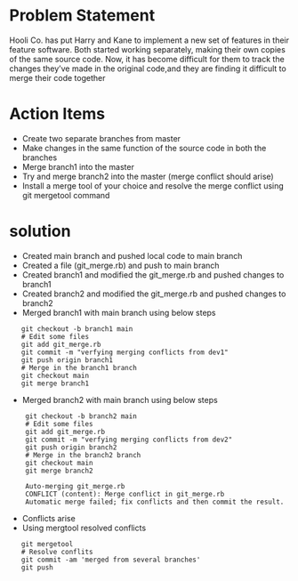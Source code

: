 # Problem Statement
Hooli Co. has put Harry and Kane to implement a new set of features in their feature software. Both started working separately, making their own copies of the same source code. Now, it has become difficult for them to track the changes they’ve made in the original code,and they are finding it difficult to merge their code together

# Action Items
* Create two separate branches from master 
* Make changes in the same function of the source code in both the branches 
* Merge branch1 into the master
* Try and merge branch2 into the master (merge conflict should arise)
* Install a merge tool of your choice and resolve the merge conflict using git mergetool command


# solution
* Created main branch and pushed local code to main branch
* Created a file (git_merge.rb) and push to main branch
* Created branch1 and modified the git_merge.rb and pushed changes to branch1
* Created branch2 and modified the git_merge.rb and pushed changes to branch2
* Merged branch1 with main branch using below steps
 ```
    git checkout -b branch1 main
    # Edit some files
    git add git_merge.rb
    git commit -m "verfying merging conflicts from dev1"
    git push origin branch1
    # Merge in the branch1 branch
    git checkout main
    git merge branch1
 ```
* Merged branch2 with main branch using below steps
```
    git checkout -b branch2 main
    # Edit some files
    git add git_merge.rb
    git commit -m "verfying merging conflicts from dev2"
    git push origin branch2
    # Merge in the branch2 branch
    git checkout main
    git merge branch2

    Auto-merging git_merge.rb
    CONFLICT (content): Merge conflict in git_merge.rb
    Automatic merge failed; fix conflicts and then commit the result.
 ```
 * Conflicts arise 
 * Using mergtool resolved conflicts 
 ```
    git mergetool
    # Resolve conflits 
    git commit -am 'merged from several branches'
    git push
 ```